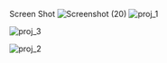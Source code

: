 Screen Shot 
![Screenshot (20)](https://github.com/rajnishpark03/rajnishpark03.io/assets/98949936/b1f24f8a-d50e-47fe-8342-c4797f0679e7)
![proj_1](https://github.com/rajnishpark03/rajnishpark03.io/assets/98949936/ac5e2f0f-3de3-493e-ac33-dd11cb8c5747)

![proj_3](https://github.com/rajnishpark03/rajnishpark03.io/assets/98949936/85af6c68-5a1e-4aa5-a0aa-4509966bcf94)

![proj_2](https://github.com/rajnishpark03/rajnishpark03.io/assets/98949936/e5bed6b0-c426-44bc-843b-f2b4e0cbe852)

